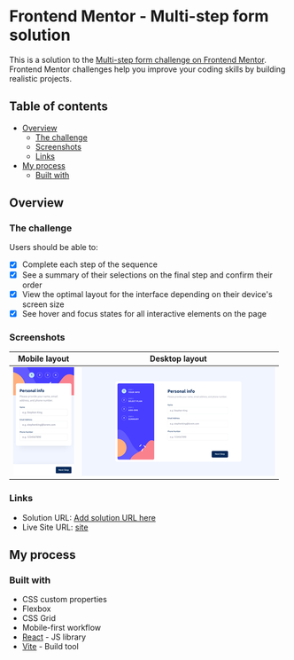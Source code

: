 # Frontend Mentor - Multi-step form solution

This is a solution to the [Multi-step form challenge on Frontend Mentor](https://www.frontendmentor.io/challenges/multistep-form-YVAnSdqQBJ). Frontend Mentor challenges help you improve your coding skills by building realistic projects.

## Table of contents

-   [Overview](#overview)
    -   [The challenge](#the-challenge)
    -   [Screenshots](#screenshots)
    -   [Links](#links)
-   [My process](#my-process)
    -   [Built with](#built-with)

## Overview

### The challenge

Users should be able to:

-   [x] Complete each step of the sequence
-   [x] See a summary of their selections on the final step and confirm their order
-   [x] View the optimal layout for the interface depending on their device's screen size
-   [x] See hover and focus states for all interactive elements on the page

### Screenshots

| Mobile layout                                                                       | Desktop layout                                                                        |
| ----------------------------------------------------------------------------------- | ------------------------------------------------------------------------------------- |
| <a href="./screenshots/mobile.png"><img src="./screenshots/mobile-thumb.png" /></a> | <a href="./screenshots/desktop.png"><img src="./screenshots/desktop-thumb.png" /></a> |

### Links

-   Solution URL: [Add solution URL here](https://your-solution-url.com)
-   Live Site URL: [site](https://site)

## My process

### Built with

-   CSS custom properties
-   Flexbox
-   CSS Grid
-   Mobile-first workflow
-   [React](https://reactjs.org/) - JS library
-   [Vite](https://vitejs.dev/) - Build tool
